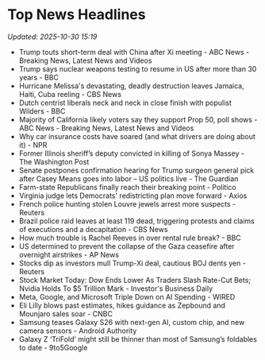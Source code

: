 # Top News Headlines

_Updated: 2025-10-30 15:19_

- Trump touts short-term deal with China after Xi meeting - ABC News - Breaking News, Latest News and Videos
- Trump says nuclear weapons testing to resume in US after more than 30 years - BBC
- Hurricane Melissa's devastating, deadly destruction leaves Jamaica, Haiti, Cuba reeling - CBS News
- Dutch centrist liberals neck and neck in close finish with populist Wilders - BBC
- Majority of California likely voters say they support Prop 50, poll shows - ABC News - Breaking News, Latest News and Videos
- Why car insurance costs have soared (and what drivers are doing about it) - NPR
- Former Illinois sheriff’s deputy convicted in killing of Sonya Massey - The Washington Post
- Senate postpones confirmation hearing for Trump surgeon general pick after Casey Means goes into labor – US politics live - The Guardian
- Farm-state Republicans finally reach their breaking point - Politico
- Virginia judge lets Democrats' redistricting plan move forward - Axios
- French police hunting stolen Louvre jewels arrest more suspects - Reuters
- Brazil police raid leaves at least 119 dead, triggering protests and claims of executions and a decapitation - CBS News
- How much trouble is Rachel Reeves in over rental rule break? - BBC
- US determined to prevent the collapse of the Gaza ceasefire after overnight airstrikes - AP News
- Stocks dip as investors mull Trump-Xi deal, cautious BOJ dents yen - Reuters
- Stock Market Today: Dow Ends Lower As Traders Slash Rate-Cut Bets; Nvidia Holds To $5 Trillion Mark - Investor's Business Daily
- Meta, Google, and Microsoft Triple Down on AI Spending - WIRED
- Eli Lilly blows past estimates, hikes guidance as Zepbound and Mounjaro sales soar - CNBC
- Samsung teases Galaxy S26 with next-gen AI, custom chip, and new camera sensors - Android Authority
- Galaxy Z ‘TriFold’ might still be thinner than most of Samsung’s foldables to date - 9to5Google